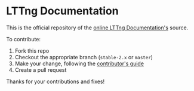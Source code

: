 LTTng Documentation
===================

This is the official repository of the
[online LTTng Documentation's](http://lttng.org/docs) source.

To contribute:

  1. Fork this repo
  2. Checkout the appropriate branch (`stable-2.x` or `master`)
  3. Make your change, following the [contributor's guide](contrib-guide.md)
  4. Create a pull request

Thanks for your contributions and fixes!

